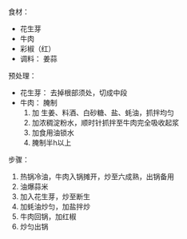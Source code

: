 
食材：

* 花生芽
* 牛肉
* 彩椒（红）
* 调料： 姜蒜

预处理：

* 花生芽： 去掉根部须处，切成中段
* 牛肉： 腌制
  1. 加 生姜、料酒、白砂糖、盐、蚝油，抓拌均匀
  2. 加浓稠淀粉水，顺时针抓拌至牛肉完全吸收起浆
  3. 加食用油锁水
  4. 腌制半h以上


步骤：

1. 热锅冷油，牛肉入锅摊开，炒至六成熟，出锅备用
2. 油爆蒜米
3. 加入花生芽，炒至断生
4. 加蚝油炒匀，加盐拌炒
5. 牛肉回锅，加红椒
6. 炒匀出锅
